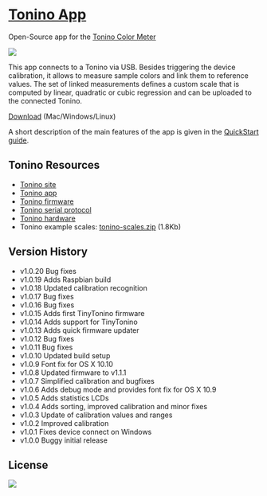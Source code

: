 [Tonino App](https://github.com/myTonino/Tonino-App)
==========

Open-Source app for the [Tonino Color Meter](http://my-tonino.com)

![](src/img/app-screen.png?raw=true)

This app connects to a Tonino via USB. Besides triggering the device calibration, it allows to measure sample colors and link them to reference values. The set of linked measurements defines a custom scale that is computed by linear, quadratic or cubic regression and can be uploaded to the connected Tonino. 

[Download](https://github.com/myTonino/Tonino-App/releases/latest) (Mac/Windows/Linux)

A short description of the main features of the app is given in the [QuickStart guide](src/doc/QuickStart/QuickStart.md).

Tonino Resources
---------------
- [Tonino site](http://my-tonino.com)
- [Tonino app](https://github.com/myTonino/Tonino-App)
- [Tonino firmware](https://github.com/myTonino/Tonino-Firmware)
- [Tonino serial protocol](https://github.com/myTonino/Tonino-Firmware/blob/master/Tonino-Serial.md)
- [Tonino hardware](https://github.com/myTonino/Tonino-Hardware)
- Tonino example scales: [tonino-scales.zip](https://github.com/myTonino/Tonino-App/releases/download/v1.0.8/tonino-scales.zip)  (1.8Kb)

Version History
---------------
- v1.0.20 Bug fixes
- v1.0.19 Adds Raspbian build
- v1.0.18 Updated calibration recognition
- v1.0.17 Bug fixes
- v1.0.16 Bug fixes
- v1.0.15 Adds first TinyTonino firmware
- v1.0.14 Adds support for TinyTonino
- v1.0.13 Adds quick firmware updater
- v1.0.12 Bug fixes
- v1.0.11 Bug fixes
- v1.0.10 Updated build setup
- v1.0.9 Font fix for OS X 10.10
- v1.0.8 Updated firmware to v1.1.1
- v1.0.7 Simplified calibration and bugfixes
- v1.0.6 Adds debug mode and provides font fix for OS X 10.9
- v1.0.5 Adds statistics LCDs
- v1.0.4 Adds sorting, improved calibration and minor fixes
- v1.0.3 Update of calibration values and ranges
- v1.0.2 Improved calibration
- v1.0.1 Fixes device connect on Windows
- v1.0.0 Buggy initial release

License
-------

[![](http://www.gnu.org/graphics/gplv3-88x31.png)](http://www.gnu.org/copyleft/gpl.html)